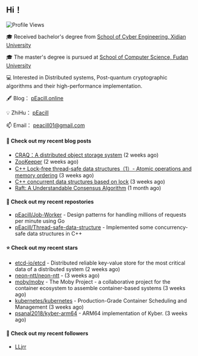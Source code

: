 ## Hi！   
![Profile Views](https://komarev.com/ghpvc/?username=pEacill&color=blue)

🎓 Received bachelor's degree from [School of Cyber Engineering, Xidian University](https://ce.xidian.edu.cn/)

🎓 The master's degree is pursued at [School of Computer Science, Fudan University](https://cs.fudan.edu.cn/)

💻 Interested in Distributed systems, Post-quantum cryptographic algorithms and their high-performance implementation.

🖋 Blog： [pEacill.online](https://peacill.online/)

💡 ZhiHu： [pEacill](https://www.zhihu.com/people/mimanchi-61-67)

📫 Email： [peacill01@gmail.com](mailto:peacill01@gmail.com)

#### 📜 Check out my recent blog posts

- [CRAQ：A distributed object storage system](https://peacill.online/post/7899.html) (2 weeks ago)
- [ZooKeeper](https://peacill.online/post/7340.html) (2 weeks ago)
- [C&#43;&#43; Lock-free thread-safe data structures（1）- Atomic operations and memory ordering](https://peacill.online/post/303.html) (3 weeks ago)
- [C&#43;&#43; concurrent data structures based on lock](https://peacill.online/post/20527.html) (3 weeks ago)
- [Raft: A Understandable Consensus Algorithm](https://peacill.online/post/9989.html) (1 month ago)

#### 🌱 Check out my recent repostories

- [pEacill/Job-Worker](https://github.com/pEacill/Job-Worker) - Design patterns for handling millions of requests per minute using Go
- [pEacill/Thread-safe-data-structure](https://github.com/pEacill/Thread-safe-data-structure) - Implemented some concurrency-safe data structures in C&#43;&#43;

#### ⭐ Check out my recent stars

- [etcd-io/etcd](https://github.com/etcd-io/etcd) - Distributed reliable key-value store for the most critical data of a distributed system (2 weeks ago)
- [neon-ntt/neon-ntt](https://github.com/neon-ntt/neon-ntt) -  (3 weeks ago)
- [moby/moby](https://github.com/moby/moby) - The Moby Project - a collaborative project for the container ecosystem to assemble container-based systems (3 weeks ago)
- [kubernetes/kubernetes](https://github.com/kubernetes/kubernetes) - Production-Grade Container Scheduling and Management (3 weeks ago)
- [psanal2018/kyber-arm64](https://github.com/psanal2018/kyber-arm64) - ARM64 implementation of Kyber. (3 weeks ago)

#### 👯 Check out my recent followers

- [LLjrr](https://github.com/LLjrr)


